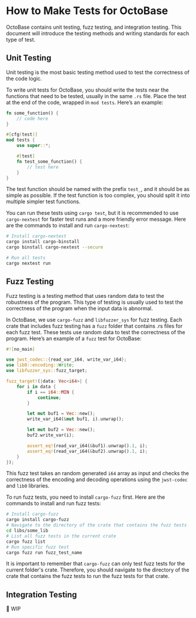 # How to Make Tests for OctoBase

OctoBase contains unit testing, fuzz testing, and integration testing. This document will introduce the testing methods and writing standards for each type of test.

## Unit Testing

Unit testing is the most basic testing method used to test the correctness of the code logic.

To write unit tests for OctoBase, you should write the tests near the functions that need to be tested, usually in the same `.rs` file. Place the test at the end of the code, wrapped in `mod tests`. Here’s an example:

```rust
fn some_function() {
    // code here
}

#[cfg(test)]
mod tests {
    use super::*;

    #[test]
    fn test_some_function() {
        // test here
    }
}
```

The test function should be named with the prefix `test_`, and it should be as simple as possible. If the test function is too complex, you should split it into multiple simpler test functions.

You can run these tests using `cargo test`, but it is recommended to use `cargo-nextest` for faster test runs and a more friendly error message. Here are the commands to install and run `cargo-nextest`:

```bash
# Install cargo-nextest
cargo install cargo-binstall
cargo binstall cargo-nextest --secure

# Run all tests
cargo nextest run
```

## Fuzz Testing

Fuzz testing is a testing method that uses random data to test the robustness of the program. This type of testing is usually used to test the correctness of the program when the input data is abnormal.

In OctoBase, we use `cargo-fuzz` and `libfuzzer_sys` for fuzz testing. Each crate that includes fuzz testing has a `fuzz` folder that contains .rs files for each fuzz test. These tests use random data to test the correctness of the program. Here’s an example of a `fuzz` test for OctoBase:

```rust
#![no_main]

use jwst_codec::{read_var_i64, write_var_i64};
use lib0::encoding::Write;
use libfuzzer_sys::fuzz_target;

fuzz_target!(|data: Vec<i64>| {
    for i in data {
        if i == i64::MIN {
            continue;
        }

        let mut buf1 = Vec::new();
        write_var_i64(&mut buf1, i).unwrap();

        let mut buf2 = Vec::new();
        buf2.write_var(i);

        assert_eq!(read_var_i64(&buf1).unwrap().1, i);
        assert_eq!(read_var_i64(&buf2).unwrap().1, i);
    }
});
```

This fuzz test takes an random generated `i64` array as input and checks the correctness of the encoding and decoding operations using the `jwst-codec` and `lib0` libraries.

To run fuzz tests, you need to install `cargo-fuzz` first. Here are the commands to install and run fuzz tests:

```bash
# Install cargo-fuzz
cargo install cargo-fuzz
# Navigate to the directory of the crate that contains the fuzz tests
cd libs/some_lib
# List all fuzz tests in the current crate
cargo fuzz list
# Run specific fuzz test
cargo fuzz run fuzz_test_name
```

It is important to remember that `cargo-fuzz` can only test fuzz tests for the current folder's crate. Therefore, you should navigate to the directory of the crate that contains the fuzz tests to run the fuzz tests for that crate.

## Integration Testing

🚧 WIP
